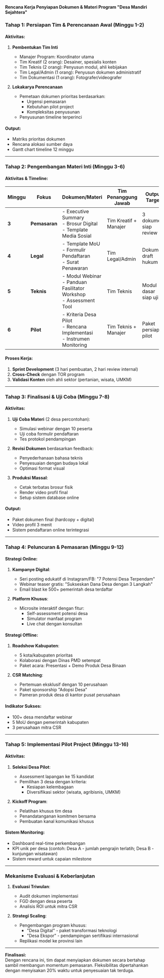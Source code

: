 **Rencana Kerja Penyiapan Dokumen & Materi Program "Desa Mandiri Sejahtera"**

### **Tahap 1: Persiapan Tim & Perencanaan Awal (Minggu 1-2)**
#### **Aktivitas:**
1. **Pembentukan Tim Inti**
   - Manajer Program: Koordinator utama
   - Tim Kreatif (2 orang): Desainer, spesialis konten
   - Tim Teknis (2 orang): Penyusun modul, ahli kebijakan
   - Tim Legal/Admin (1 orang): Penyusun dokumen administratif
   - Tim Dokumentasi (1 orang): Fotografer/videografer

2. **Lokakarya Perencanaan**
   - Pemetaan dokumen prioritas berdasarkan:
     - Urgensi pemasaran
     - Kebutuhan pilot project
     - Kompleksitas penyusunan
   - Penyusunan timeline terperinci

#### **Output:**
- Matriks prioritas dokumen
- Rencana alokasi sumber daya
- Gantt chart timeline 12 minggu

---

### **Tahap 2: Pengembangan Materi Inti (Minggu 3-6)**
#### **Aktivitas & Timeline:**

| Minggu | Fokus | Dokumen/Materi | Tim Penanggung Jawab | Output Target |
|--------|-------|----------------|-----------------------|---------------|
| **3**  | **Pemasaran** | - Executive Summary<br>- Brosur Digital<br>- Template Media Sosial | Tim Kreatif + Manajer | 3 dokumen siap review |
| **4**  | **Legal** | - Template MoU<br>- Formulir Pendaftaran<br>- Surat Penawaran | Tim Legal/Admin | Dokumen draft hukum |
| **5**  | **Teknis** | - Modul Webinar<br>- Panduan Fasilitator Workshop<br>- Assessment Tool | Tim Teknis | Modul dasar siap uji |
| **6**  | **Pilot** | - Kriteria Desa Pilot<br>- Rencana Implementasi<br>- Instrumen Monitoring | Tim Teknis + Manajer | Paket persiapan pilot |

#### **Proses Kerja:**
1. **Sprint Development** (3 hari pembuatan, 2 hari review internal)
2. **Cross-Check** dengan TOR program
3. **Validasi Konten** oleh ahli sektor (pertanian, wisata, UMKM)

---

### **Tahap 3: Finalisasi & Uji Coba (Minggu 7-8)**
#### **Aktivitas:**
1. **Uji Coba Materi** (2 desa percontohan):
   - Simulasi webinar dengan 10 peserta
   - Uji coba formulir pendaftaran
   - Tes protokol pendampingan

2. **Revisi Dokumen** berdasarkan feedback:
   - Penyederhanaan bahasa teknis
   - Penyesuaian dengan budaya lokal
   - Optimasi format visual

3. **Produksi Massal**:
   - Cetak terbatas brosur fisik
   - Render video profil final
   - Setup sistem database online

#### **Output:**
- Paket dokumen final (hardcopy + digital)
- Video profil 3 menit
- Sistem pendaftaran online terintegrasi

---

### **Tahap 4: Peluncuran & Pemasaran (Minggu 9-12)**
#### **Strategi Online:**
1. **Kampanye Digital**:
   - Seri posting edukatif di Instagram/FB: "7 Potensi Desa Terpendam"
   - Webinar teaser gratis: "Sukseskan Dana Desa dengan 3 Langkah"
   - Email blast ke 500+ pemerintah desa terdaftar

2. **Platform Khusus**:
   - Microsite interaktif dengan fitur:
     - Self-assessment potensi desa
     - Simulator manfaat program
     - Live chat dengan konsultan

#### **Strategi Offline:**
1. **Roadshow Kabupaten**:
   - 5 kota/kabupaten prioritas
   - Kolaborasi dengan Dinas PMD setempat
   - Paket acara: Presentasi + Demo Produk Desa Binaan

2. **CSR Matching**:
   - Pertemuan eksklusif dengan 10 perusahaan
   - Paket sponsorship "Adopsi Desa"
   - Pameran produk desa di kantor pusat perusahaan

#### **Indikator Sukses:**
- 100+ desa mendaftar webinar
- 5 MoU dengan pemerintah kabupaten
- 3 perusahaan mitra CSR

---

### **Tahap 5: Implementasi Pilot Project (Minggu 13-16)**
#### **Aktivitas:**
1. **Seleksi Desa Pilot**:
   - Assessment lapangan ke 15 kandidat
   - Pemilihan 3 desa dengan kriteria:
     - Kesiapan kelembagaan
     - Diversifikasi sektor (wisata, agribisnis, UMKM)

2. **Kickoff Program**:
   - Pelatihan khusus tim desa
   - Penandatanganan komitmen bersama
   - Pembuatan kanal komunikasi khusus

#### **Sistem Monitoring:**
- Dashboard real-time perkembangan
- KPI unik per desa (contoh: Desa A - jumlah pengrajin terlatih; Desa B - kunjungan wisatawan)
- Sistem reward untuk capaian milestone

---

### **Mekanisme Evaluasi & Keberlanjutan**
1. **Evaluasi Triwulan**:
   - Audit dokumen implementasi
   - FGD dengan desa peserta
   - Analisis ROI untuk mitra CSR

2. **Strategi Scaling**:
   - Pengembangan program khusus:
     - "Desa Digital" - paket transformasi teknologi
     - "Desa Ekspor" - pendampingan sertifikasi internasional
   - Replikasi model ke provinsi lain

---

**Finalisasi:**  
Dengan rencana ini, tim dapat menyiapkan dokumen secara bertahap sambil membangun momentum pemasaran. Fleksibilitas dipertahankan dengan menyisakan 20% waktu untuk penyesuaian tak terduga.
